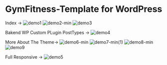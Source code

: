 # GymFitness-Template for WordPress
Index ->
![demo1](https://github.com/DrKoop/GymFitness-Template/assets/95058605/34df67a5-f32d-4375-a642-eafd69670a32)
![demo2-min](https://github.com/DrKoop/GymFitness-Template/assets/95058605/da81d7f1-086c-4478-bfa0-aa2244b653df)
![demo3](https://github.com/DrKoop/GymFitness-Template/assets/95058605/6875ba4a-9e72-4480-99aa-4357981a99ca)

Bakend WP Custom PLugin PostTypes ->
![demo4](https://github.com/DrKoop/GymFitness-Template/assets/95058605/bc7bc739-d4fd-4ebc-b6d4-82acaae972c6)


More About The Theme->
![demo6-min](https://github.com/DrKoop/GymFitness-Template/assets/95058605/180a405d-1340-42f4-aa29-ffb2ae19f6e6)
![demo7-min(1)](https://github.com/DrKoop/GymFitness-Template/assets/95058605/ff3adc7e-9091-4a63-8d3e-01081f065c40)
![demo8-min](https://github.com/DrKoop/GymFitness-Template/assets/95058605/9cf2ffe1-f5ac-4ade-9b88-cbc4e700cb00)
![demo9](https://github.com/DrKoop/GymFitness-Template/assets/95058605/416bdf01-6c8a-42cc-82de-c428a610d437)


Full Responsive ->
![demo5](https://github.com/DrKoop/GymFitness-Template/assets/95058605/1672cd5f-5e55-418b-b637-cd4a0a1dbe04)
